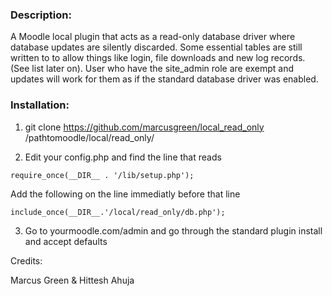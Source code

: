 ### Description:

A Moodle local plugin that acts as a read-only database driver where database updates are silently discarded. Some essential tables are still written to to allow things like login, file downloads and new log records. (See list later on). User who have the site_admin role are exempt and updates will work for them as if the standard database driver was enabled.
### Installation:

1) git clone https://github.com/marcusgreen/local_read_only /pathtomoodle/local/read_only/

2) Edit your config.php and find the line that reads
```
require_once(__DIR__ . '/lib/setup.php');
```
Add the following on the line immediatly before that line
```
include_once(__DIR__.'/local/read_only/db.php');
```

3) Go to yourmoodle.com/admin and go through the standard plugin install and accept defaults

Credits:

Marcus Green & Hittesh Ahuja
